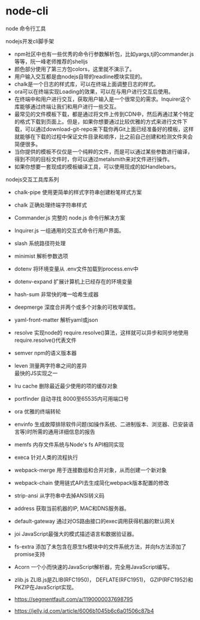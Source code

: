 # node-cli
node 命令行工具


nodejs开发cli脚手架


- npm社区中也有一些优秀的命令行参数解析包，比如yargs,tj的commander.js等等，阮一峰老师推荐的shelljs
- 颜色部分使用了第三方包colors，这里就不演示了。
- 用户输入交互都是由nodejs自带的readline模块实现的。
- chalk是一个日志的样式库，可以在终端上面调整日志的样式。
- ora可以在终端实现Loading的效果，可以在与用户进行交互后使用。
- 在终端中和用户进行交互，获取用户输入是一个很常见的需求。Inquirer这个库能够通过终端让我们和用户进行一些交互。
- 最常见的文件模板下载，都是通过将文件上传到CDN中，然后再通过某个特定的格式下载到页面上。但是，如果你想要通过比较优雅的方式来进行文件下载，可以通过download-git-repo来下载你再Git上面已经准备好的模板，这样就能够在下载的过程中保证文件目录和顺序，比之前自己创建和检测文件夹会简便很多。
- 当你提供的模板不仅仅是一个纯粹的文件，而是可以通过某些参数进行编译，得到不同的目标文件时，你可以通过metalsmith来对文件进行操作。
- 如果你想要一套现成的模板编译工具，可以使用现成的如Handlebars。


nodejs交互工具库系列

- chalk-pipe	使用更简单的样式字符串创建粉笔样式方案
- chalk	正确处理终端字符串样式
- Commander.js	完整的 node.js 命令行解决方案
- Inquirer.js	一组通用的交互式命令行用户界面。
- slash	系统路径符处理
- minimist	解析参数选项
- dotenv	将环境变量从 .env文件加载到process.env中
- dotenv-expand	扩展计算机上已经存在的环境变量
- hash-sum	非常快的唯一哈希生成器
- deepmerge	深度合并两个或多个对象的可枚举属性。
- yaml-front-matter	解析yaml或json
- resolve	实现node的 require.resolve()算法，这样就可以异步和同步地使用require.resolve()代表文件
- semver	npm的语义版本器
- leven	测量两字符串之间的差异<br/>最快的JS实现之一
- lru cache	删除最近最少使用的项的缓存对象
- portfinder	自动寻找 8000至65535内可用端口号
- ora	优雅的终端转轮
- envinfo	生成故障排除软件问题(如操作系统、二进制版本、浏览器、已安装语言等)时所需的通用详细信息的报告
- memfs	内存文件系统与Node's fs API相同实现
- execa	针对人类的流程执行
- webpack-merge	用于连接数组和合并对象，从而创建一个新对象
- webpack-chain	使用链式API去生成简化webpack版本配置的修改
- strip-ansi	从字符串中去掉ANSI转义码
- address	获取当前机器的IP, MAC和DNS服务器。
- default-gateway	通过对OS路由接口的exec调用获得机器的默认网关
- joi	JavaScript最强大的模式描述语言和数据验证器。
- fs-extra	添加了未包含在原生fs模块中的文件系统方法，并向fs方法添加了promise支持
- Acorn	一个小而快速的JavaScript解析器，完全用JavaScript编写。
- zlib.js	ZLIB.js是ZLIB(RFC1950)， DEFLATE(RFC1951)， GZIP(RFC1952)和PKZIP在JavaScript实现。

- https://segmentfault.com/a/1190000037698795
- https://jelly.jd.com/article/6006b1045b6c6a01506c87b4